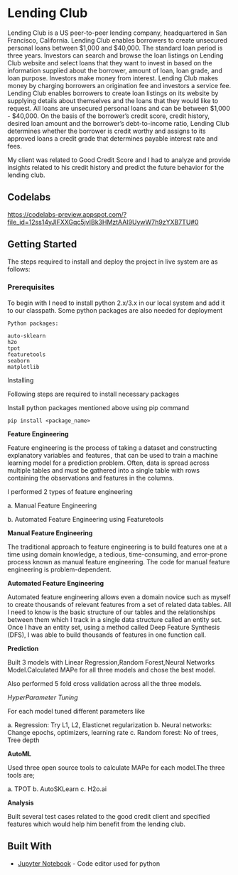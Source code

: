 # Lending Club

Lending Club is a US peer-to-peer lending company, headquartered in San Francisco, California. Lending Club enables borrowers to create unsecured personal loans between $1,000 and $40,000. The standard loan period is three years. Investors can search and browse the loan listings on Lending Club website and select loans that they want to invest in based on the information supplied about the borrower, amount of loan, loan grade, and loan purpose. Investors make money from interest. Lending Club makes money by charging borrowers an origination fee and investors a service fee. Lending Club enables borrowers to create loan listings on its website by supplying details about themselves and the loans that they would like to request. All loans are unsecured personal loans and can be between $1,000 - $40,000. On the basis of the borrower’s credit score, credit history, desired loan amount and the borrower’s debt-to-income ratio, Lending Club determines whether the borrower is credit worthy and assigns to its approved loans a credit grade that determines payable interest rate and fees. 



My client was related to Good Credit Score and I had to analyze and provide insights related to his credit history and predict the future behavior for the lending club.



## Codelabs 

https://codelabs-preview.appspot.com/?file_id=12ss14yJIFXXGqc5jvIBk3HMztAAI9UywW7h9zYXB7TU#0



## Getting Started

The steps required to install and deploy the project in live system are as follows:

### Prerequisites 

To begin with I need to install python 2.x/3.x in our local system and add it to our classpath. Some python packages are also needed for deployment

```
Python packages:

auto-sklearn
h2o
tpot
featuretools
seaborn
matplotlib
```

Installing

Following steps are required to install necessary packages

Install python packages mentioned above using pip command

```
pip install <package_name>
```



**Feature Engineering**

Feature engineering is the process of taking a dataset and constructing explanatory variables  and  features ,  that can be used to train a machine learning model for a prediction problem. Often, data is spread across multiple tables and must be gathered into a single table with rows containing the observations and features in the columns.

I performed 2 types of feature engineering

a. Manual Feature Engineering

b. Automated Feature Engineering using Featuretools

**Manual Feature Engineering**

The traditional approach to feature engineering is to build features one at a time using domain knowledge, a tedious, time-consuming, and error-prone process known as manual feature engineering. The code for manual feature engineering is problem-dependent.



**Automated Feature Engineering**

Automated feature engineering allows even a domain novice such as myself to create thousands of relevant features from a set of related data tables. All I need to know is the basic structure of our tables and the relationships between them which I track in a single data structure called an entity set. Once I have an entity set, using a method called Deep Feature Synthesis (DFS), I was  able to build thousands of features in one function call.



**Prediction**

Built 3 models with Linear Regression,Random Forest,Neural Networks Model.Calculated MAPe for all three models and chose the best model.

Also performed 5 fold cross  validation across all the three models.

*HyperParameter Tuning*

For each model tuned different parameters like

a. Regression: Try L1, L2, Elasticnet regularization
b. Neural networks: Change epochs, optimizers, learning rate
c. Random forest: No of trees, Tree depth

**AutoML**

Used three open source tools to calculate MAPe for each model.The three tools are;

a. TPOT
b. AutoSKLearn
c. H2o.ai



**Analysis**

Built several test cases related to the good credit client and specified features which would help him benefit from the lending club.




## Built With

* [Jupyter Notebook](https://jupyter-notebook.readthedocs.io/en/stable/) - Code editor used for python

